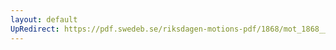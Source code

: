 ```yaml
---
layout: default
UpRedirect: https://pdf.swedeb.se/riksdagen-motions-pdf/1868/mot_1868__ak__00213/mot_1868__ak__00213_002.pdf
---
```

